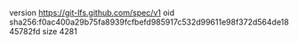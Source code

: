 version https://git-lfs.github.com/spec/v1
oid sha256:f0ac400a29b75fa8939fcfbefd985917c532d99611e98f372d564de1845782fd
size 4281
